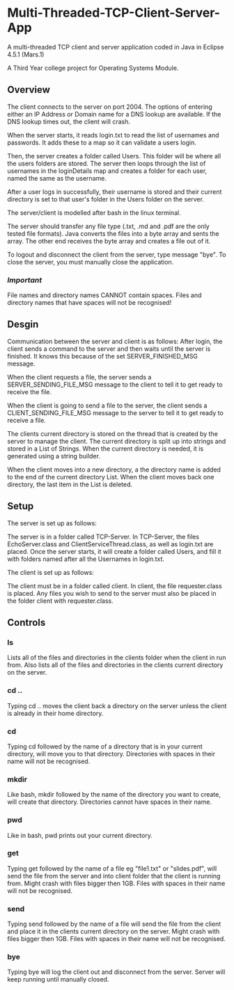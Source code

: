 # Multi-Threaded-TCP-Client-Server-App
A multi-threaded TCP client and server application coded in Java in Eclipse 4.5.1 (Mars.1)

A Third Year college project for Operating Systems Module.

## Overview
The client connects to the server on port 2004. The options of entering either an IP Address or Domain name for a DNS lookup are available. If the DNS lookup times out, the client will crash.

When the server starts, it reads login.txt to read the list of usernames and passwords. It adds these to a map so it can validate a users login.

Then, the server creates a folder called Users. This folder will be where all the users folders are stored. The server then loops through the list of usernames in the loginDetails map and creates a folder for each user, named the same as the username.

After a user logs in successfully, their username is stored and their current directory is set to that user's folder in the Users folder on the server.

The server/client is modelled after bash in the linux terminal. 

The server should transfer any file type (.txt, .md and .pdf are the only tested file formats).
Java converts the files into a byte array and sents the array. The other end receives the byte array and creates a file out of it.

To logout and disconnect the client from the server, type message "bye".
To close the server, you must manually close the application.

### _Important_
File names and directory names CANNOT contain spaces. Files and directory names that have spaces will not be recognised!

## Desgin
Communication between the server and client is as follows:
After login, the client sends a command to the server and then waits until the server is finished. It knows this because of the set SERVER_FINISHED_MSG message.

When the client requests a file, the server sends a SERVER_SENDING_FILE_MSG message to the client to tell it to get ready to receive the file.

When the client is going to send a file to the server, the client sends a CLIENT_SENDING_FILE_MSG message to the server to tell it to get ready to receive a file.

The clients current directory is stored on the thread that is created by the server to manage the client.
The current directory is split up into strings and stored in a List of Strings. When the current directory is needed, it is generated using a string builder.

When the client moves into a new directory, a the directory name is added to the end of the current directory List. When the client moves back one directory, the last item in the List is deleted.

## Setup
The server is set up as follows:

The server is in a folder called TCP-Server. 
In TCP-Server, the files EchoServer.class and ClientServiceThread.class, as well as login.txt are placed.
Once the server starts, it will create a folder called Users, and fill it with folders named after all the Usernames in login.txt.

The client is set up as follows:

The client must be in a folder called client.
In client, the file requester.class is placed. Any files you wish to send to the server must also be placed in the folder client with requester.class.

## Controls

### ls	
Lists all of the files and directories in the clients folder when the client in run from.
Also lists all of the files and directories in the clients current directory on the server.

### cd .. 
Typing cd .. moves the client back a directory on the server unless the client is already in their home 		directory.

### cd
Typing cd followed by the name of a directory that is in your current directory, will move you to that directory. Directories with spaces in their name will not be recognised.

### mkdir
Like bash, mkdir followed by the name of the directory you want to create, will create that directory. Directories cannot have spaces in their name.

### pwd
Like in bash, pwd prints out your current directory.

### get
Typing get followed by the name of a file eg "file1.txt" or "slides.pdf", will send the file from the server and into client folder that the client is running from. Might crash with files bigger then 1GB. Files with spaces in their name will not be recognised.

### send
Typing send followed by the name of a file will send the file from the client and place it in the clients current directory on the server. Might crash with files bigger then 1GB. Files with spaces in their name will not be recognised.

### bye
Typing bye will log the client out and disconnect from the server. Server will keep running until manually closed. 
			
